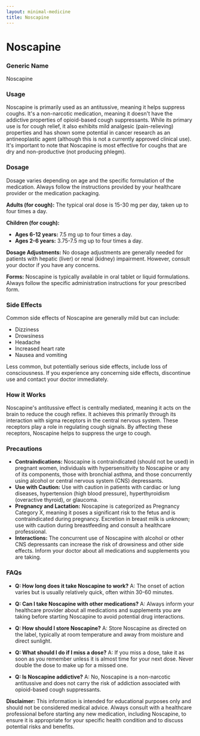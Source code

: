 ```yaml
---
layout: minimal-medicine
title: Noscapine
---
```


# Noscapine
### Generic Name
Noscapine

### Usage
Noscapine is primarily used as an antitussive, meaning it helps suppress coughs.  It's a non-narcotic medication, meaning it doesn't have the addictive properties of opioid-based cough suppressants.  While its primary use is for cough relief, it also exhibits mild analgesic (pain-relieving) properties and has shown some potential in cancer research as an antineoplastic agent (although this is not a currently approved clinical use).  It's important to note that Noscapine is most effective for coughs that are dry and non-productive (not producing phlegm).

### Dosage
Dosage varies depending on age and the specific formulation of the medication.  Always follow the instructions provided by your healthcare provider or the medication packaging.

**Adults (for cough):** The typical oral dose is 15-30 mg per day, taken up to four times a day.

**Children (for cough):**
* **Ages 6-12 years:** 7.5 mg up to four times a day.
* **Ages 2-6 years:** 3.75-7.5 mg up to four times a day.

**Dosage Adjustments:**  No dosage adjustments are generally needed for patients with hepatic (liver) or renal (kidney) impairment. However, consult your doctor if you have any concerns.

**Forms:** Noscapine is typically available in oral tablet or liquid formulations.  Always follow the specific administration instructions for your prescribed form.

### Side Effects
Common side effects of Noscapine are generally mild but can include:

* Dizziness
* Drowsiness
* Headache
* Increased heart rate
* Nausea and vomiting

Less common, but potentially serious side effects, include loss of consciousness.  If you experience any concerning side effects, discontinue use and contact your doctor immediately.

### How it Works
Noscapine's antitussive effect is centrally mediated, meaning it acts on the brain to reduce the cough reflex.  It achieves this primarily through its interaction with sigma receptors in the central nervous system.  These receptors play a role in regulating cough signals. By affecting these receptors, Noscapine helps to suppress the urge to cough.

### Precautions
* **Contraindications:** Noscapine is contraindicated (should not be used) in pregnant women, individuals with hypersensitivity to Noscapine or any of its components, those with bronchial asthma, and those concurrently using alcohol or central nervous system (CNS) depressants.
* **Use with Caution:**  Use with caution in patients with cardiac or lung diseases, hypertension (high blood pressure), hyperthyroidism (overactive thyroid), or glaucoma.
* **Pregnancy and Lactation:** Noscapine is categorized as Pregnancy Category X, meaning it poses a significant risk to the fetus and is contraindicated during pregnancy.  Excretion in breast milk is unknown; use with caution during breastfeeding and consult a healthcare professional.
* **Interactions:**  The concurrent use of Noscapine with alcohol or other CNS depressants can increase the risk of drowsiness and other side effects.  Inform your doctor about all medications and supplements you are taking.

### FAQs

* **Q: How long does it take Noscapine to work?** A: The onset of action varies but is usually relatively quick, often within 30-60 minutes.

* **Q: Can I take Noscapine with other medications?** A: Always inform your healthcare provider about all medications and supplements you are taking before starting Noscapine to avoid potential drug interactions.

* **Q: How should I store Noscapine?** A: Store Noscapine as directed on the label, typically at room temperature and away from moisture and direct sunlight.

* **Q: What should I do if I miss a dose?** A: If you miss a dose, take it as soon as you remember unless it is almost time for your next dose.  Never double the dose to make up for a missed one.

* **Q:  Is Noscapine addictive?** A: No, Noscapine is a non-narcotic antitussive and does not carry the risk of addiction associated with opioid-based cough suppressants.


**Disclaimer:** This information is intended for educational purposes only and should not be considered medical advice. Always consult with a healthcare professional before starting any new medication, including Noscapine, to ensure it is appropriate for your specific health condition and to discuss potential risks and benefits.
